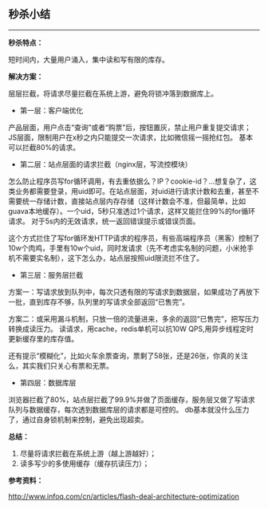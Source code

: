 ## 秒杀小结

---


**秒杀特点：**

短时间内，大量用户涌入，集中读和写有限的库存。

**解决方案：**

层层拦截，将请求尽量拦截在系统上游，避免将锁冲落到数据库上。

* 	第一层：客户端优化

产品层面，用户点击“查询”或者“购票”后，按钮置灰，禁止用户重复提交请求；
JS层面，限制用户在x秒之内只能提交一次请求，比如微信摇一摇抢红包。
基本可以拦截80%的请求。

*	第二层：站点层面的请求拦截（nginx层，写流控模块）
	
怎么防止程序员写for循环调用，有去重依据么？IP？cookie-id？…想复杂了，这类业务都需要登录，用uid即可。在站点层面，对uid进行请求计数和去重，甚至不需要统一存储计数，直接站点层内存存储（这样计数会不准，但最简单，比如guava本地缓存）。一个uid，5秒只准透过1个请求，这样又能拦住99%的for循环请求。
对于5s内的无效请求，统一返回错误提示或错误页面。

这个方式拦住了写for循环发HTTP请求的程序员，有些高端程序员（黑客）控制了10w个肉鸡，手里有10w个uid，同时发请求（先不考虑实名制的问题，小米抢手机不需要实名制），这下怎么办，站点层按照uid限流拦不住了。

*	第三层：服务层拦截

方案一：写请求放到队列中，每次只透有限的写请求到数据层，如果成功了再放下一批，直到库存不够，队列里的写请求全部返回“已售完”。

方案二：或采用漏斗机制，只放一倍的流量进来，多余的返回“已售完”，把写压力转换成读压力。
读请求，用cache，redis单机可以抗10W QPS,用异步线程定时更新缓存里的库存值。

还有提示“模糊化”，比如火车余票查询，票剩了58张，还是26张，你真的关注么，其实我们只关心有票和无票。


*	第四层：数据库层

浏览器拦截了80%，站点层拦截了99.9%并做了页面缓存，服务层又做了写请求队列与数据缓存，每次透到数据库层的请求都是可控的。
db基本就没什么压力了，通过自身锁机制来控制，避免出现超卖。


**总结：**

1. 尽量将请求拦截在系统上游（越上游越好）；
2. 读多写少的多使用缓存（缓存抗读压力）；

**参考资料：**

http://www.infoq.com/cn/articles/flash-deal-architecture-optimization



































































